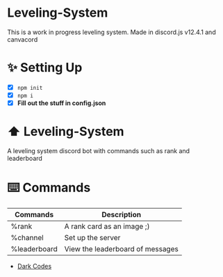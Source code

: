 # Leveling-System
This is a work in progress leveling system. Made in discord.js v12.4.1 and canvacord

# ✨ Setting Up
- [x] ```npm init```
- [x] ```npm i ```
- [x] **Fill out the stuff in config.json**

# ⬆️ Leveling-System
A leveling system discord bot with commands such as rank and leaderboard

# ⌨️ Commands
| Commands  | Description |
| ------------- | ------------- |
| %rank | A rank card as an image ;) |
| %channel | Set up the server | 
| %leaderboard | View the leaderboard of messages |

- [Dark Codes](https://discord.gg/devs/)
